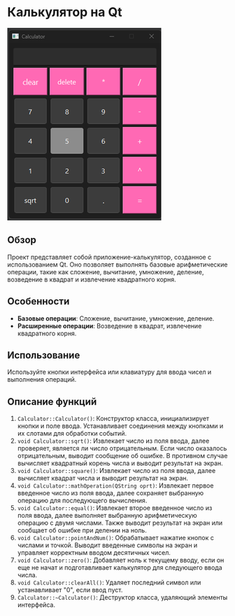 # Калькулятор на Qt

![Calculator](Calculator/Calculator/output.png)

## Обзор
Проект представляет собой приложение-калькулятор, созданное с использованием Qt. Оно позволяет выполнять базовые арифметические операции, такие как сложение, вычитание, умножение, деление, возведение в квадрат и извлечение квадратного корня.

## Особенности
- **Базовые операции**: Сложение, вычитание, умножение, деление.
- **Расширенные операции**: Возведение в квадрат, извлечение квадратного корня.

## Использование
Используйте кнопки интерфейса или клавиатуру для ввода чисел и выполнения операций.

## Описание функций
1) `Calculator::Calculator()`: Конструктор класса, инициализирует кнопки и поле ввода. Устанавливает соединения между кнопками и их слотами для обработки событий.
2) `void Calculator::sqrt()`: Извлекает число из поля ввода, далее проверяет, является ли число отрицательным. Если число оказалось отрицательным, выводит сообщение об ошибке.
В противном случае вычисляет квадратный корень числа и выводит результат на экран.
3) `void Calculator::square()`: Извлекает число из поля ввода, далее вычисляет квадрат числа и выводит результат на экран.
4) `void Calculator::mathOperation(QString oprt)`: Извлекает первое введенное число из поля ввода, далее сохраняет выбранную операцию для последующего вычисления.
5) `void Calculator::equal()`: Извлекает второе введенное число из поля ввода, далее выполняет выбранную арифметическую операцию с двумя числами. Также выводит результат на экран или сообщает об ошибке при делении на ноль.
6) `void Calculator::pointAndNum()`: Обрабатывает нажатие кнопок с числами и точкой. Выводит введенные символы на экран и управляет корректным вводом десятичных чисел.
7) `void Calculator::zero()`: Добавляет ноль к текущему вводу, если он еще не начат и подготавливает калькулятор для следующего ввода числа.
8) `void Calculator::clearAll()`: Удаляет последний символ или устанавливает "0", если ввод пуст.
9) `Calculator::~Calculator()`: Деструктор класса, удаляющий элементы интерфейса.
